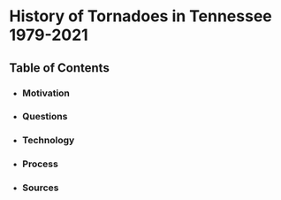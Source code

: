 # History of Tornadoes in Tennessee 1979-2021
## Table of Contents
* ### Motivation
* ### Questions
* ### Technology
* ### Process
* ### Sources
